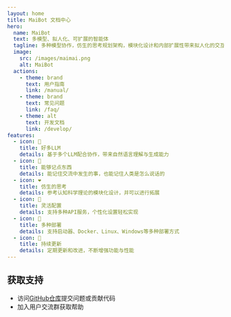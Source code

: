 ```yaml
---
layout: home
title: MaiBot 文档中心
hero:
  name: MaiBot
  text: 多模型、拟人化、可扩展的智能体
  tagline: 多种模型协作，仿生的思考规划架构，模块化设计和内部扩展性带来拟人化的交互体验
  image:
    src: /images/maimai.png
    alt: MaiBot
  actions:
    - theme: brand
      text: 用户指南
      link: /manual/
    - theme: brand
      text: 常见问题
      link: /faq/
    - theme: alt
      text: 开发文档
      link: /develop/
features:
  - icon: 🧠
    title: 好多LLM
    details: 基于多个LLM配合协作，带来自然语言理解与生成能力
  - icon: 💾
    title: 能够记点东西
    details: 能记住交流中发生的事，也能记住人类是怎么说话的
  - icon: ❤️
    title: 仿生的思考
    details: 参考认知科学理论的模块化设计，并可以进行拓展
  - icon: 🔧
    title: 灵活配置
    details: 支持多种API服务，个性化设置轻松实现
  - icon: 🚢
    title: 多种部署
    details: 支持启动器、Docker、Linux、Windows等多种部署方式
  - icon: 🔄
    title: 持续更新
    details: 定期更新和改进，不断增强功能与性能
---
```


## 获取支持

- 访问[GitHub仓库](https://github.com/MaiM-with-u/MaiBot)提交问题或贡献代码
- 加入用户交流群获取帮助
